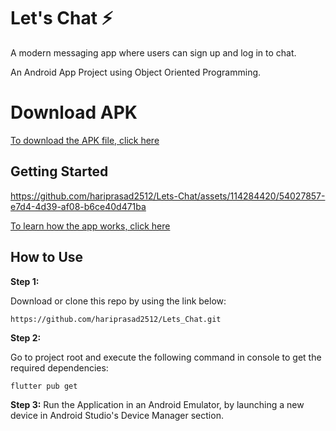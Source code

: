 # Let's Chat ⚡️

A modern messaging app where users can sign up and log in to chat.

An Android App Project using Object Oriented Programming.

# Download APK

[To download the APK file, click here](https://drive.google.com/file/d/1ag86mO5-YH1dUGl1-YOLNt8qLOnIoS3P/view?usp=sharing)

## Getting Started

https://github.com/hariprasad2512/Lets-Chat/assets/114284420/54027857-e7d4-4d39-af08-b6ce40d471ba

[To learn how the app works, click here](https://docs.google.com/presentation/d/1Nb9fHjpB8kFEX13yFBEVjELmlHgfapLCZZRAuBWo1zo/edit?usp=sharing)

## How to Use 

**Step 1:**

Download or clone this repo by using the link below:


```
https://github.com/hariprasad2512/Lets_Chat.git
```

**Step 2:**

Go to project root and execute the following command in console to get the required dependencies: 

```
flutter pub get 
```

**Step 3:**
Run the Application in an Android Emulator, by launching a new device in Android Studio's Device Manager section.

